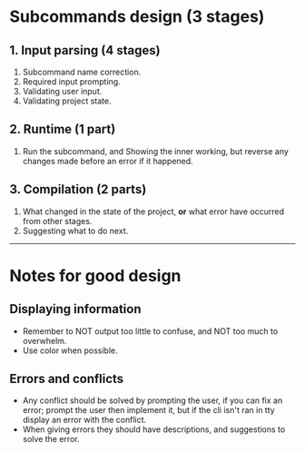 # Subcommands design (3 stages)
## 1. Input parsing (4 stages)
1. Subcommand name correction.
2. Required input prompting.
3. Validating user input.
4. Validating project state.
## 2. Runtime (1 part) 
1. Run the subcommand, and Showing the inner working, but reverse any changes made before an error if it happened.
## 3. Compilation (2 parts)
1. What changed in the state of the project, **or** what error have occurred from other stages.  
2. Suggesting what to do next. 
---
# Notes for good design
## Displaying information 
- Remember to NOT output too little to confuse, and NOT too much to overwhelm.
- Use color when possible.
## Errors and conflicts
- Any conflict should be solved by prompting the user, if you can fix an error; prompt the user then implement it, but if the cli isn't ran in tty display an error with the conflict.
- When giving errors they should have descriptions, and suggestions to solve the error.
